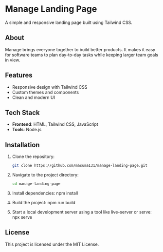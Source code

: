 # Manage Landing Page

A simple and responsive landing page built using Tailwind CSS.

## About

Manage brings everyone together to build better products. It makes it easy for software teams to plan day-to-day tasks while keeping larger team goals in view.

## Features

- Responsive design with Tailwind CSS
- Custom themes and components
- Clean and modern UI

## Tech Stack

- **Frontend**: HTML, Tailwind CSS, JavaScript
- **Tools**: Node.js

## Installation

1. Clone the repository:
   ```bash
   git clone https://github.com/masuma131/manage-landing-page.git

2. Navigate to the project directory:
   ```bash
   cd manage-landing-page

3. Install dependencies:
   npm install

4. Build the project:
   npm run build

5. Start a local development server using a tool like live-server or serve:
   npx serve

## License
This project is licensed under the MIT License.